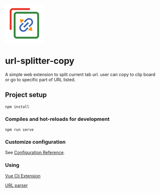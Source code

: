 ![url splitter logo](128.png)
# url-splitter-copy
A simple web extension to split current tab url. user can copy to clip board or go to specific part of URL listed.

## Project setup
```
npm install
```

### Compiles and hot-reloads for development
```
npm run serve
```

### Customize configuration
See [Configuration Reference](https://cli.vuejs.org/config/).

### Using 
[Vue Cli Extension](https://vue-web-extension.netlify.app/intro/development-workflow.html)

[URL parser](https://dmitripavlutin.com/parse-url-javascript/)
